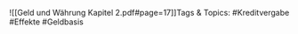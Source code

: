 
![[Geld und Währung Kapitel 2.pdf#page=17]]Tags & Topics:
   #Kreditvergabe
   #Effekte
   #Geldbasis